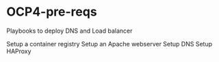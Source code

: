 # OCP4-pre-reqs
Playbooks to deploy DNS and Load balancer

Setup a container registry
Setup an Apache webserver
Setup DNS
Setup HAProxy